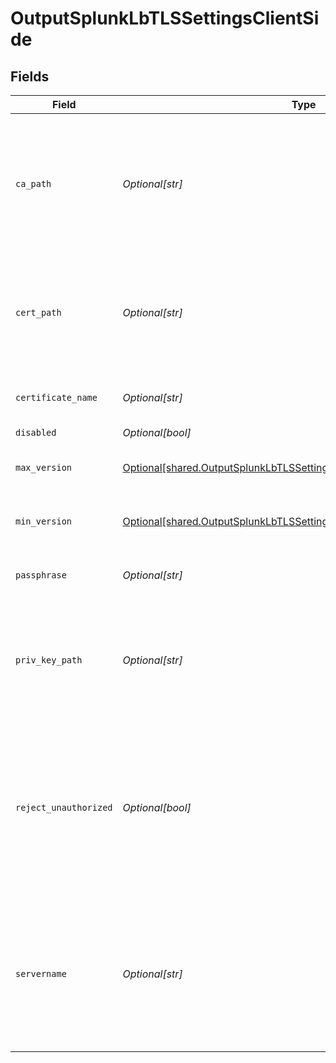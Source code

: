 # OutputSplunkLbTLSSettingsClientSide


## Fields

| Field                                                                                                                                                    | Type                                                                                                                                                     | Required                                                                                                                                                 | Description                                                                                                                                              |
| -------------------------------------------------------------------------------------------------------------------------------------------------------- | -------------------------------------------------------------------------------------------------------------------------------------------------------- | -------------------------------------------------------------------------------------------------------------------------------------------------------- | -------------------------------------------------------------------------------------------------------------------------------------------------------- |
| `ca_path`                                                                                                                                                | *Optional[str]*                                                                                                                                          | :heavy_minus_sign:                                                                                                                                       | Path on client in which to find CA certificates to verify the server's cert. PEM format. Can reference $ENV_VARS.                                        |
| `cert_path`                                                                                                                                              | *Optional[str]*                                                                                                                                          | :heavy_minus_sign:                                                                                                                                       | Path on client in which to find certificates to use. PEM format. Can reference $ENV_VARS.                                                                |
| `certificate_name`                                                                                                                                       | *Optional[str]*                                                                                                                                          | :heavy_minus_sign:                                                                                                                                       | The name of the predefined certificate.                                                                                                                  |
| `disabled`                                                                                                                                               | *Optional[bool]*                                                                                                                                         | :heavy_minus_sign:                                                                                                                                       | N/A                                                                                                                                                      |
| `max_version`                                                                                                                                            | [Optional[shared.OutputSplunkLbTLSSettingsClientSideMaximumTLSVersion]](undefined/models/shared/outputsplunklbtlssettingsclientsidemaximumtlsversion.md) | :heavy_minus_sign:                                                                                                                                       | Maximum TLS version to use when connecting                                                                                                               |
| `min_version`                                                                                                                                            | [Optional[shared.OutputSplunkLbTLSSettingsClientSideMinimumTLSVersion]](undefined/models/shared/outputsplunklbtlssettingsclientsideminimumtlsversion.md) | :heavy_minus_sign:                                                                                                                                       | Minimum TLS version to use when connecting                                                                                                               |
| `passphrase`                                                                                                                                             | *Optional[str]*                                                                                                                                          | :heavy_minus_sign:                                                                                                                                       | Passphrase to use to decrypt private key.                                                                                                                |
| `priv_key_path`                                                                                                                                          | *Optional[str]*                                                                                                                                          | :heavy_minus_sign:                                                                                                                                       | Path on client in which to find the private key to use. PEM format. Can reference $ENV_VARS.                                                             |
| `reject_unauthorized`                                                                                                                                    | *Optional[bool]*                                                                                                                                         | :heavy_minus_sign:                                                                                                                                       | Reject certs that are not authorized by a CA in the CA certificate path, or by another trusted CA (e.g., the system's CA). Defaults to No.               |
| `servername`                                                                                                                                             | *Optional[str]*                                                                                                                                          | :heavy_minus_sign:                                                                                                                                       | Server name for the SNI (Server Name Indication) TLS extension. It must be a host name, and not an IP address.                                           |